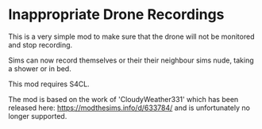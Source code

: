 #  Inappropriate Drone Recordings
This is a very simple mod to make sure that the drone will not be monitored and stop recording.

Sims can now record themselves or their their neighbour sims nude, taking a shower or in bed.

This mod requires S4CL.

The mod is based on the work of 'CloudyWeather331' which has been released here: https://modthesims.info/d/633784/ and is unfortunately no longer supported.
